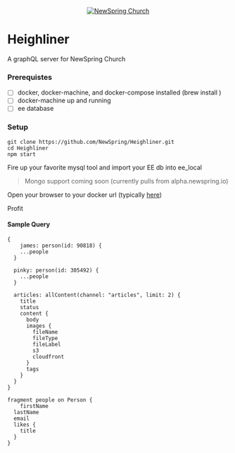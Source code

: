 <p align="center" >
  <a href="http://newspring.cc">
    <img src="https://s3.amazonaws.com/ns.images/newspring/icons/newspring-church-logo-black.png" alt="NewSpring Church" title="NewSpring Church" />
  </a>
</p>

Heighliner
=======================

A graphQL server for NewSpring Church

### Prerequistes

- [ ] docker, docker-machine, and docker-compose installed (brew install <name>)
- [ ] docker-machine up and running
- [ ] ee database

### Setup

```
git clone https://github.com/NewSpring/Heighliner.git
cd Heighliner
npm start
```

Fire up your favorite mysql tool and import your EE db into ee_local

> Mongo support coming soon (currently pulls from alpha.newspring.io)

Open your browser to your docker url (typically [here](http://192.168.99.100/))

Profit


#### Sample Query

```
{
	james: person(id: 90818) {
    ...people
  }

  pinky: person(id: 305492) {
    ...people
  }

  articles: allContent(channel: "articles", limit: 2) {
    title
    status
    content {
      body
      images {
        fileName
        fileType
        fileLabel
        s3
        cloudfront
      }
      tags
    }
  }
}

fragment people on Person {
	firstName
  lastName
  email
  likes {
    title
  }
}
```
